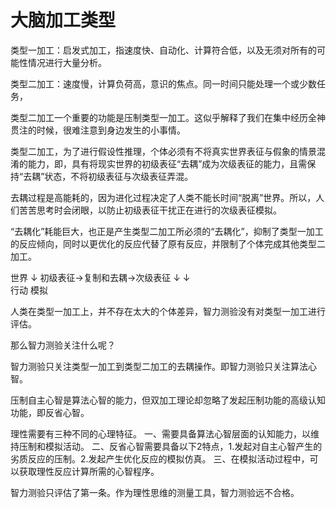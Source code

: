 # 大脑加工类型

类型一加工：启发式加工，指速度快、自动化、计算符合低，以及无须对所有的可能性情况进行大量分析。

类型二加工：速度慢，计算负荷高，意识的焦点。同一时间只能处理一个或少数任务，

类型二加工一个重要的功能是压制类型一加工。这似乎解释了我们在集中经历全神贯注的时候，很难注意到身边发生的小事情。

类型二加工，为了进行假设性推理，个体必须有不将真实世界表征与假象的情景混淆的能力，即，具有将现实世界的初级表征“去耦”成为次级表征的能力，且需保持“去耦”状态，不将初级表征与次级表征弄混。

去耦过程是高能耗的，因为进化过程决定了人类不能长时间“脱离”世界。所以，人们苦苦思考时会闭眼，以防止初级表征干扰正在进行的次级表征模拟。

“去耦化”耗能巨大，也正是产生类型二加工所必须的“去耦化”，抑制了类型一加工的反应倾向，同时以更优化的反应代替了原有反应，并限制了个体完成其他类型二加工。


世界
   ↓
初级表征→复制和去耦→次级表征
   ↓                 ↓                         
行动                 模拟   

人类在类型一加工上，并不存在太大的个体差异，智力测验没有对类型一加工进行评估。

那么智力测验关注什么呢？

智力测验只关注类型一加工到类型二加工的去耦操作。即智力测验只关注算法心智。


压制自主心智是算法心智的能力，但双加工理论却忽略了发起压制功能的高级认知功能，即反省心智。



理性需要有三种不同的心理特征。
一、需要具备算法心智层面的认知能力，以维持压制和模拟活动。
二、反省心智需要具备以下2特点，1.发起对自主心智产生的劣质反应的压制。2.发起产生优化反应的模拟仿真。
三、在模拟活动过程中，可以获取理性反应计算所需的心智程序。

智力测验只评估了第一条。作为理性思维的测量工具，智力测验远不合格。                